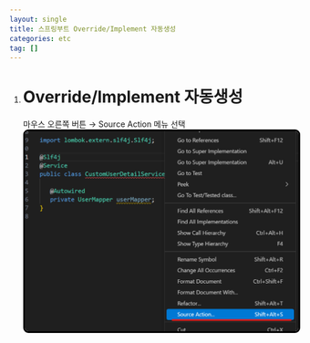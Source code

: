 ```yaml
---
layout: single
title: 스프링부트 Override/Implement 자동생성
categories: etc
tag: []
---
```


1. # Override/Implement 자동생성

   마우스 오른쪽 버튼 → Source Action 메뉴 선택   
   <img src="../../imgs/etc/override_method.png" style="border:3px solid black;border-radius:9px;width:600px"/>   

   